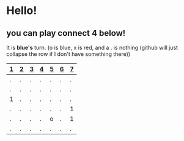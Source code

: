 
  # Hello!
  ## you can play connect 4 below!

  It is **blue's** turn. (o is blue, x is red, and a . is nothing (github will just collapse the row if I don't have something there))
  
  | [1](https://github.com/bymith/gh-actions-testing/issues/new?title=dropTile%7C1&body=Hit+sumbit+new+issue+or+just+press+enter.+Then+just+wait+like+30+seconds+for+it+to+update+%3A%29) | [2](https://github.com/bymith/gh-actions-testing/issues/new?title=dropTile%7C2&body=Hit+sumbit+new+issue+or+just+press+enter.+Then+just+wait+like+30+seconds+for+it+to+update+%3A%29) | [3](https://github.com/bymith/gh-actions-testing/issues/new?title=dropTile%7C3&body=Hit+sumbit+new+issue+or+just+press+enter.+Then+just+wait+like+30+seconds+for+it+to+update+%3A%29) | [4](https://github.com/bymith/gh-actions-testing/issues/new?title=dropTile%7C4&body=Hit+sumbit+new+issue+or+just+press+enter.+Then+just+wait+like+30+seconds+for+it+to+update+%3A%29) | [5](https://github.com/bymith/gh-actions-testing/issues/new?title=dropTile%7C5&body=Hit+sumbit+new+issue+or+just+press+enter.+Then+just+wait+like+30+seconds+for+it+to+update+%3A%29) | [6](https://github.com/bymith/gh-actions-testing/issues/new?title=dropTile%7C6&body=Hit+sumbit+new+issue+or+just+press+enter.+Then+just+wait+like+30+seconds+for+it+to+update+%3A%29) | [7](https://github.com/bymith/gh-actions-testing/issues/new?title=dropTile%7C7&body=Hit+sumbit+new+issue+or+just+press+enter.+Then+just+wait+like+30+seconds+for+it+to+update+%3A%29) |
  | - | - | - | - | - | - | - |
  | . | . | . | . | . | . | . |
  | . | . | . | . | . | . | . |
  | 1 | . | . | . | . | . | . |
  | . | . | . | . | . | . | 1 |
  | . | . | . | . | o | . | 1 |
  | . | . | . | . | . | . | . |
  
  